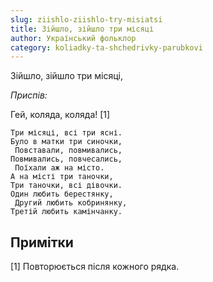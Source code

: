 ```yaml
---
slug: ziishlo-ziishlo-try-misiatsi
title: Зійшло, зійшло три місяці
author: Український фольклор
category: koliadky-ta-shchedrivky-parubkovi
---
```

Зійшло, зійшло три місяці,

*Приспів:*

Гей, коляда, коляда! [1]

```
Три місяці, всі три ясні. 
Було в матки три синочки,
 Повставали, повмивались, 
Повмивались, повчесались,
 Поїхали аж на місто. 
А на місті три таночки, 
Три таночки, всі дівочки. 
Один любить берестянку,
 Другий любить кобринянку, 
Третій любить камінчанку.
```

## Примітки

[1] Повторюється після кожного рядка.
